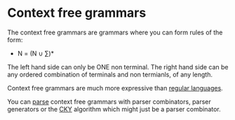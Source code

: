 # Context free grammars
The context free grammars are grammars where you can form rules of the form:

- N = (N $\cup$ $\sum$)*

The left hand side can only be ONE non terminal. The right hand side can be any ordered combination of terminals and non termianls, of any length. 

Context free grammars are much more expressive than [regular languages](Languages/regular%20languages.md).

You can [parse](Languages/parsing.md) context free grammars with parser combinators, parser generators or the [CKY](Languages/CKY.md) algorithm which might just be a parser combinator.  